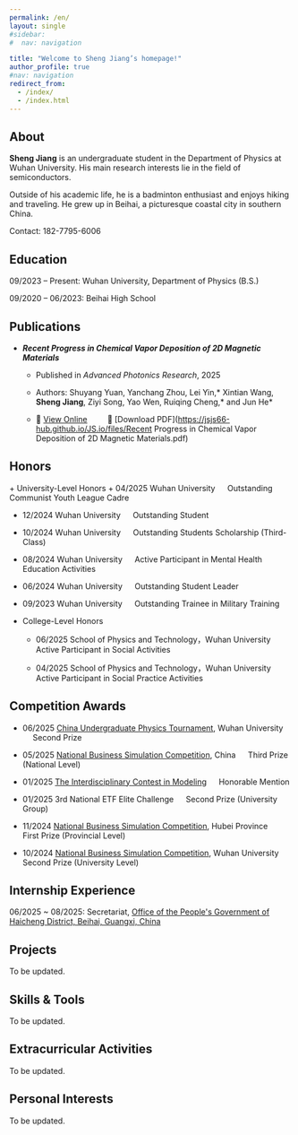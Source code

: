```yaml
---
permalink: /en/
layout: single
#sidebar:
#  nav: navigation

title: "Welcome to Sheng Jiang’s homepage!"
author_profile: true
#nav: navigation
redirect_from: 
  - /index/
  - /index.html
---
```

## About
**Sheng Jiang** is an undergraduate student in the Department of Physics at Wuhan University. His main research interests lie in the field of semiconductors.

Outside of his academic life, he is a badminton enthusiast and enjoys hiking and traveling. He grew up in Beihai, a picturesque coastal city in southern China.

Contact: 182-7795-6006

<h2 id="education">Education</h2>

09/2023 – Present: Wuhan University, Department of Physics (B.S.)

09/2020 – 06/2023: Beihai High School

<h2 id="journal">Publications</h2>

+ ***Recent Progress in Chemical Vapor Deposition of 2D Magnetic Materials***
  + Published in *Advanced Photonics Research*, 2025
  
  + Authors: Shuyang Yuan, Yanchang Zhou, Lei Yin,\* Xintian Wang, **Sheng Jiang**, Ziyi Song, Yao Wen, Ruiqing Cheng,\* and Jun He\*

  + 🔗 [View Online](https://advanced.onlinelibrary.wiley.com/doi/10.1002/apxr.202400169) &ensp;&ensp;&ensp;&ensp; 📄 [Download PDF](https://jsjs66-hub.github.io/JS.io/files/Recent Progress in Chemical Vapor Deposition of 2D Magnetic Materials.pdf)

<h2 id="honors">Honors</h2>
+ University-Level Honors
  + 04/2025 Wuhan University &emsp; Outstanding Communist Youth League Cadre

  + 12/2024 Wuhan University &emsp; Outstanding Student

  + 10/2024 Wuhan University &emsp; Outstanding Students Scholarship (Third-Class)

  + 08/2024 Wuhan University &emsp; Active Participant in Mental Health Education Activities

  + 06/2024 Wuhan University &emsp; Outstanding Student Leader

  + 09/2023 Wuhan University &emsp; Outstanding Trainee in Military Training 

+ College-Level Honors
  + 06/2025 School of Physics and Technology，Wuhan University&emsp;  Active Participant in Social Activities

  + 04/2025 School of Physics and Technology，Wuhan University&emsp;  Active Participant in Social Practice Activities

<h2 id="competitions">Competition Awards</h2>

+ 06/2025      [China Undergraduate Physics Tournament](https://www.cupt-iypt.com/), Wuhan University   &emsp;   Second Prize  

+ 05/2025      [National Business Simulation Competition](https://www.bizwar.cn/), China   &emsp;   Third Prize (National Level)  

+ 01/2025      [The Interdisciplinary Contest in Modeling](https://www.comap.com/contests/mcm-icm)   &emsp;   Honorable Mention  

+ 01/2025      3rd National ETF Elite Challenge    &emsp;  Second Prize (University Group)  

+ 11/2024      [National Business Simulation Competition](https://www.bizwar.cn/), Hubei Province   &emsp;   First Prize (Provincial Level)  

+ 10/2024      [National Business Simulation Competition](https://www.bizwar.cn/), Wuhan University   &emsp;   Second Prize (University Level)


<h2 id="internships">Internship Experience</h2>

06/2025 ~ 08/2025: Secretariat, [Office of the People's Government of Haicheng District, Beihai, Guangxi, China](http://www.bhhc.gov.cn/)



<h2 id="projects">Projects</h2>
To be updated.

<h2 id="skills">Skills & Tools</h2>
To be updated.

<h2 id="activities">Extracurricular Activities</h2>
To be updated.

<h2 id="hobbies">Personal Interests</h2>
To be updated.




